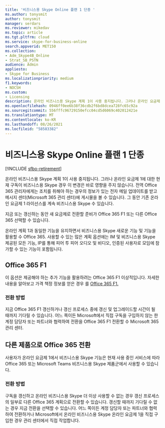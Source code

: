 ```yaml
---
title: '비즈니스용 Skype Online 플랜 1 단종 '
ms.author: tonysmit
author: tonysmit
manager: serdars
ms.reviewer: mikedav
ms.topic: article
ms.tgt.pltfrm: cloud
ms.service: skype-for-business-online
search.appverid: MET150
ms.collection:
- Adm_Skype4B_Online
- Strat_SB_PSTN
audience: Admin
appliesto:
- Skype for Business
ms.localizationpriority: medium
f1.keywords:
- NOCSH
ms.custom:
- Licensing
description: 온라인 비즈니스용 Skype 계획 1이 사용 중지됩니다. 그러나 온라인 요금제 1에 대한 현재 구독이 비즈니스용 Skype 경우 이 변경은 바로 영향을 주지 않습니다. 지금 또는 갱신하는 동안 새 계획으로 이동할 준비가 된 경우 세 가지 옵션이 있습니다.
ms.openlocfilehash: 0946ff0ee6b38f36cdb2f6bd8dcea728fc65c92a
ms.sourcegitcommit: 556fffc96729150efcc04cd5d6069c402012421e
ms.translationtype: MT
ms.contentlocale: ko-KR
ms.lasthandoff: 08/26/2021
ms.locfileid: "58583382"
---
```

# <a name="skype-for-business-online-plan-1-retirement"></a>비즈니스용 Skype Online 플랜 1 단종 

[!INCLUDE [sfbo-retirement](../../../Hub/includes/sfbo-retirement.md)]

온라인 비즈니스용 Skype 계획 1이 사용 중지됩니다. 그러나 온라인 요금제 1에 대한 현재 구독이 비즈니스용 Skype 경우 이 변경은 바로 영향을 주지 않습니다. 전역 Office 365 관리자에게는 조치를 취해야 하는 경우의 정보가 있는 전자 메일 업데이트를 받고 메시지 센터(Microsoft 365 관리 센터)에 게시물을 볼 수 있습니다. 그 동안 기존 온라인 요금제 1 라이선스를 계속 비즈니스용 Skype 수 있습니다.

지금 또는 갱신하는 동안 새 요금제로 전환할 준비가 Office 365 F1 또는 다른 Office 365 선택할 수 있습니다.

온라인 계획 1과 동일한 기능을 유지하면서 비즈니스용 Skype 새로운 기능 및 기능을 활용할 수 Office 365. 사용할 수 있는 많은 계획 옵션에는 IM 및 비즈니스용 Skype 제공된 모든 기능, IP를 통해 피어 투 피어 오디오 및 비디오, 인증된 사용자로 모임에 참가할 수 있는 기능이 포함됩니다.


## <a name="switching-to-office-365-f1"></a>Office 365 F1

이 옵션은 제공해야 하는 추가 기능을 활용하려는 Office 365 F1 이상적입니다. 자세한 내용을 알아보고 가격 책정 정보를 얻은 경우 를 [Office 365 F1.](https://products.office.com/business/office-365-f1)


### <a name="how-to-switch"></a>전환 방법 

지금 Office 365 F1 갱신하거나 갱신 프로세스 중에 갱신 및 업그레이드할 시간이 될 때까지 기다릴 수 있습니다. 어느 쪽이든 Microsoft에서 직접 구독을 구입하지 않는 한 계정 담당자 또는 파트너와 협력하여 전환을 Office 365 F1 전환할 수 Microsoft 365 관리 센터.


## <a name="switching-to-another-office-365-offer"></a>다른 제품으로 Office 365 전환

사용자가 온라인 요금제 1에서 비즈니스용 Skype 기능은 현재 사용 중인 서비스에 따라 Office 365 또는 Microsoft Teams 비즈니스용 Skype 제품군에서 사용할 수 있습니다. 

### <a name="how-to-switch"></a>전환 방법 

구독을 갱신하고 온라인 비즈니스용 Skype 더 이상 사용할 수 없는 경우 갱신 프로세스의 일부로 다른 Office 365 계획으로 전환할 수 있습니다. 갱신할 때까지 기다릴 수 없는 경우 지금 전환을 선택할 수 있습니다. 어느 쪽이든 계정 담당자 또는 파트너와 협력하여 전환하거나 Microsoft에서 온라인 비즈니스용 Skype 온라인 요금제 1을 직접 구입한 경우 관리 센터에서 직접 작업합니다.

